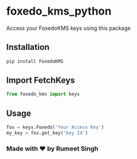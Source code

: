 # foxedo_kms_python
Access your FoxedoKMS keys using this package

## Installation
```python
pip install FoxedoKMS
```

## Import FetchKeys
```python
from foxedo_kms import keys
```

## Usage

```python
fox = keys.Foxedo('Your Access Key')
my_key = fox.get_key('Key Id')
```

### Made with ❤️ by Rumeet Singh ###
